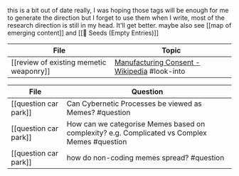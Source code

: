 this is a bit out of date really, I was hoping those tags will be enough for me to generate the direction but I forget to use them when I write, most of the research direction is still in my head. It'll get better. maybe also see [[map of emerging content]] and [[🌰 Seeds (Empty Entries)]]

<!-- QueryToSerialize: TABLE L.text as "Topic" FROM "source/content" FLATTEN file.lists as L WHERE contains(L.tags, "#look-into") -->
<!-- SerializedQuery: TABLE L.text as "Topic" FROM "source/content" FLATTEN file.lists as L WHERE contains(L.tags, "#look-into") -->

| File                                                                                           | Topic                                                                                               |
| ---------------------------------------------------------------------------------------------- | --------------------------------------------------------------------------------------------------- |
| [[review of existing memetic weaponry]] | [Manufacturing Consent - Wikipedia](https://en.wikipedia.org/wiki/Manufacturing_Consent) #look-into |
<!-- SerializedQuery END -->

<!-- QueryToSerialize: TABLE L.text as "Question" FROM "source/content" FLATTEN file.lists as L WHERE contains(L.tags, "#question") -->
<!-- SerializedQuery: TABLE L.text as "Question" FROM "source/content" FLATTEN file.lists as L WHERE contains(L.tags, "#question") -->

| File                                                       | Question                                                                                     |
| ---------------------------------------------------------- | -------------------------------------------------------------------------------------------- |
| [[question car park]] | Can Cybernetic Processes be viewed as Memes? #question                                       |
| [[question car park]] | How can we categorise Memes based on complexity? e.g. Complicated vs Complex Memes #question |
| [[question car park]] | how do non-coding memes spread? #question                                                    |
<!-- SerializedQuery END -->
